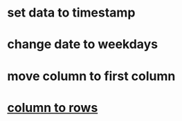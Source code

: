 # set data to timestamp
# change date to weekdays
# move column to first column
# [column to rows](https://blog.csdn.net/qq_41780234/article/details/121622495)
